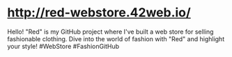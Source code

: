 # http://red-webstore.42web.io/
Hello! "Red" is my GitHub project where I've built a web store for selling fashionable clothing. 
Dive into the world of fashion with "Red" and highlight your style! #WebStore #FashionGitHub
